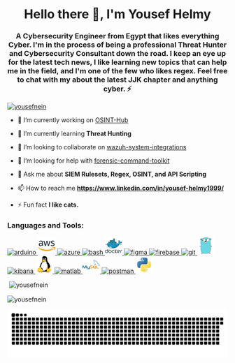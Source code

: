 <h1 align="center">Hello there 👋, I'm Yousef Helmy</h1>
<h3 align="center">A Cybersecurity Engineer from Egypt that likes everything Cyber. I'm in the process of being a professional Threat Hunter and Cybersecurity Consultant down the road. I keep an eye up for the latest tech news, I like learning new topics that can help me in the field, and I'm one of the few who likes regex. Feel free to chat with my about the latest JJK chapter and anything cyber. ⚡</h3>

<p align="left"> <a href="https://github.com/ryo-ma/github-profile-trophy"><img src="https://github-profile-trophy.vercel.app/?username=yousefnein&theme=radical" alt="yousefnein" /></a> </p>

- 🔭 I’m currently working on [OSINT-Hub](https://github.com/YousefNein/OSINT-Hub)

- 🌱 I’m currently learning **Threat Hunting**

- 👯 I’m looking to collaborate on [wazuh-system-integrations](https://github.com/YousefNein/wazuh-system-integrations)

- 🤝 I’m looking for help with [forensic-command-toolkit](https://github.com/YousefNein/forensic-command-toolkit)

- 💬 Ask me about **SIEM Rulesets, Regex, OSINT, and API Scripting**

- 📫 How to reach me **https://www.linkedin.com/in/yousef-helmy1999/**

- ⚡ Fun fact **I like cats.**


<h3 align="left">Languages and Tools:</h3>
<p align="left"> <a href="https://www.arduino.cc/" target="_blank" rel="noreferrer"> <img src="https://cdn.worldvectorlogo.com/logos/arduino-1.svg" alt="arduino" width="40" height="40"/> </a> <a href="https://aws.amazon.com" target="_blank" rel="noreferrer"> <img src="https://raw.githubusercontent.com/devicons/devicon/master/icons/amazonwebservices/amazonwebservices-original-wordmark.svg" alt="aws" width="40" height="40"/> </a> <a href="https://azure.microsoft.com/en-in/" target="_blank" rel="noreferrer"> <img src="https://www.vectorlogo.zone/logos/microsoft_azure/microsoft_azure-icon.svg" alt="azure" width="40" height="40"/> </a> <a href="https://www.gnu.org/software/bash/" target="_blank" rel="noreferrer"> <img src="https://www.vectorlogo.zone/logos/gnu_bash/gnu_bash-icon.svg" alt="bash" width="40" height="40"/> </a> <a href="https://www.docker.com/" target="_blank" rel="noreferrer"> <img src="https://raw.githubusercontent.com/devicons/devicon/master/icons/docker/docker-original-wordmark.svg" alt="docker" width="40" height="40"/> </a> <a href="https://www.figma.com/" target="_blank" rel="noreferrer"> <img src="https://www.vectorlogo.zone/logos/figma/figma-icon.svg" alt="figma" width="40" height="40"/> </a> <a href="https://firebase.google.com/" target="_blank" rel="noreferrer"> <img src="https://www.vectorlogo.zone/logos/firebase/firebase-icon.svg" alt="firebase" width="40" height="40"/> </a> <a href="https://git-scm.com/" target="_blank" rel="noreferrer"> <img src="https://www.vectorlogo.zone/logos/git-scm/git-scm-icon.svg" alt="git" width="40" height="40"/> </a> <a href="https://golang.org" target="_blank" rel="noreferrer"> <img src="https://raw.githubusercontent.com/devicons/devicon/master/icons/go/go-original.svg" alt="go" width="40" height="40"/> </a> <a href="https://www.elastic.co/kibana" target="_blank" rel="noreferrer"> <img src="https://www.vectorlogo.zone/logos/elasticco_kibana/elasticco_kibana-icon.svg" alt="kibana" width="40" height="40"/> </a> <a href="https://www.linux.org/" target="_blank" rel="noreferrer"> <img src="https://raw.githubusercontent.com/devicons/devicon/master/icons/linux/linux-original.svg" alt="linux" width="40" height="40"/> </a> <a href="https://www.mathworks.com/" target="_blank" rel="noreferrer"> <img src="https://upload.wikimedia.org/wikipedia/commons/2/21/Matlab_Logo.png" alt="matlab" width="40" height="40"/> </a> <a href="https://www.mysql.com/" target="_blank" rel="noreferrer"> <img src="https://raw.githubusercontent.com/devicons/devicon/master/icons/mysql/mysql-original-wordmark.svg" alt="mysql" width="40" height="40"/> </a> <a href="https://postman.com" target="_blank" rel="noreferrer"> <img src="https://www.vectorlogo.zone/logos/getpostman/getpostman-icon.svg" alt="postman" width="40" height="40"/> </a> <a href="https://www.python.org" target="_blank" rel="noreferrer"> <img src="https://raw.githubusercontent.com/devicons/devicon/master/icons/python/python-original.svg" alt="python" width="40" height="40"/> </a> </p>

<p>&nbsp;<img align="center" src="https://github-readme-stats.vercel.app/api?username=yousefnein&show_icons=true&locale=en" alt="yousefnein" /></p>

<p><img align="center" src="https://github-readme-streak-stats.herokuapp.com/?user=yousefnein&" alt="yousefnein" /></p>

<picture>
  <source media="(prefers-color-scheme: dark)" srcset="https://raw.githubusercontent.com/vhm1ng/vhm1ng/output/github-contribution-grid-snake-dark.svg">
  <source media="(prefers-color-scheme: light)" srcset="https://raw.githubusercontent.com/vhm1ng/vhm1ng/output/github-contribution-grid-snake.svg">
  <img alt="github contribution grid snake animation" src="https://raw.githubusercontent.com/vhm1ng/vhm1ng/output/github-contribution-grid-snake.svg">
</picture>
